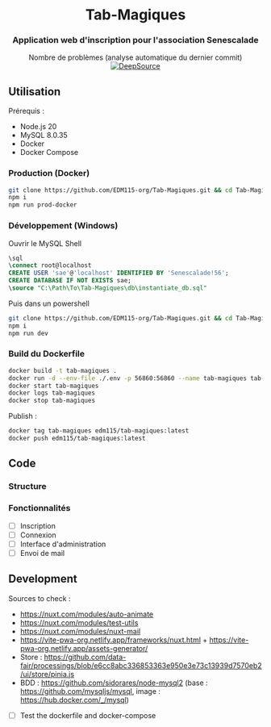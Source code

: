 <center>

# Tab-Magiques

### Application web d'inscription pour l'association Senescalade

Nombre de problèmes (analyse automatique du dernier commit) [![DeepSource](https://app.deepsource.com/gh/EDM115-org/Tab-Magiques.svg/?label=active+issues&show_trend=true&token=WF6hxNEht95_hyiFpZdVK2h6)](https://app.deepsource.com/gh/EDM115-org/Tab-Magiques/)

</center>

## Utilisation

Prérequis :

- Node.js 20
- MySQL 8.0.35
- Docker
- Docker Compose

### Production (Docker)

```bash
git clone https://github.com/EDM115-org/Tab-Magiques.git && cd Tab-Magiques
npm i
npm run prod-docker
```

### Développement (Windows)

Ouvrir le MySQL Shell

```sql
\sql
\connect root@localhost
CREATE USER 'sae'@'localhost' IDENTIFIED BY 'Senescalade!56';
CREATE DATABASE IF NOT EXISTS sae;
\source "C:\Path\To\Tab-Magiques\db\instantiate_db.sql"
```

Puis dans un powershell

```bash
git clone https://github.com/EDM115-org/Tab-Magiques.git && cd Tab-Magiques
npm i
npm run dev
```

### Build du Dockerfile

```bash
docker build -t tab-magiques .
docker run -d --env-file ./.env -p 56860:56860 --name tab-magiques tab-magiques
docker start tab-magiques
docker logs tab-magiques
docker stop tab-magiques
```

Publish :

```bash
docker tag tab-magiques edm115/tab-magiques:latest
docker push edm115/tab-magiques:latest
```


## Code

### Structure

### Fonctionnalités

- [ ] Inscription
- [ ] Connexion
- [ ] Interface d'administration
- [ ] Envoi de mail

## Development

Sources to check :

- https://nuxt.com/modules/auto-animate
- https://nuxt.com/modules/test-utils
- https://nuxt.com/modules/nuxt-mail
- https://vite-pwa-org.netlify.app/frameworks/nuxt.html + https://vite-pwa-org.netlify.app/assets-generator/
- Store : https://github.com/data-fair/processings/blob/e6cc8abc336853363e950e3e73c13939d7570eb2/ui/store/pinia.js
- BDD : https://github.com/sidorares/node-mysql2 (base : https://github.com/mysqljs/mysql, image : https://hub.docker.com/_/mysql)

- [ ] Test the dockerfile and docker-compose

